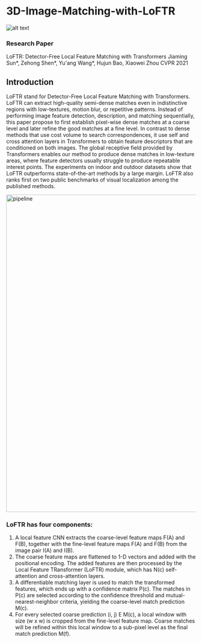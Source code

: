 # 3D-Image-Matching-with-LoFTR

![alt text](https://github.com/zju3dv/LoFTR/blob/master/assets/loftr-github-demo.gif)

### Research Paper
LoFTR: Detector-Free Local Feature Matching with Transformers
Jiaming Sun*, Zehong Shen*, Yu'ang Wang*, Hujun Bao, Xiaowei Zhou
CVPR 2021

## Introduction
LoFTR stand for Detector-Free Local Feature Matching with Transformers. LoFTR can extract high-quality semi-dense matches even in indistinctive regions with low-textures, motion blur, or repetitive patterns. Instead of performing image feature detection, description, and matching sequentially, this paper propose to first establish pixel-wise dense matches at a coarse level and later refine the good matches at a fine level. In contrast to dense methods that use cost volume to search correspondences, it use self and cross attention layers in Transformers to obtain feature descriptors that are conditioned on both images. The global receptive field provided by Transformers enables our method to produce dense matches in low-texture areas, where feature detectors usually struggle to produce repeatable interest points. The experiments on indoor and outdoor datasets show that LoFTR outperforms state-of-the-art methods by a large margin. LoFTR also ranks first on two public benchmarks of visual localization among the published methods.

 <img width="842" alt="pipeline" src="https://github.com/MDSALMANSHAMS/3D-Image-Matching-with-LoFTR/assets/68110323/6edb7862-e9b9-4577-870a-50bf4d318fdc">

### LoFTR has four components:
1. A local feature CNN extracts the coarse-level feature maps F(A) and F(B), together with the fine-level feature maps F(A) and F(B) from the image pair I(A) and I(B).
2. The coarse feature maps are flattened to 1-D vectors and added with the positional encoding. The added features are then processed by the Local Feature TRansformer (LoFTR) module, which has N(c) self-attention and cross-attention layers.
3. A differentiable matching layer is used to match the transformed features, which ends up with a confidence matrix P(c). The matches in P(c) are selected according to the confidence threshold and mutual-nearest-neighbor criteria, yielding the coarse-level match prediction M(c).
4. For every selected coarse prediction (i, j) E M(c), a local window with size (w x w) is cropped from the fine-level feature map. Coarse matches will be refined within this local window to a sub-pixel level as the final match prediction M(f).

